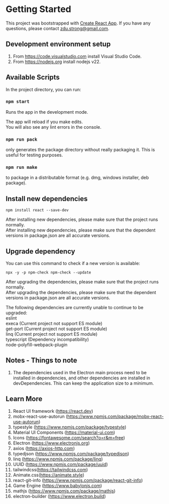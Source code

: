 # Getting Started

This project was bootstrapped with [Create React App](https://github.com/facebook/create-react-app). If you have any questions, please contact zdu.strong@gmail.com.<br/>

## Development environment setup
1. From https://code.visualstudio.com install Visual Studio Code.<br/>
2. From https://nodejs.org install nodejs v22.<br/>

## Available Scripts

In the project directory, you can run:<br/>

### `npm start`

Runs the app in the development mode.

The app will reload if you make edits.<br/>
You will also see any lint errors in the console.

### `npm run pack`

only generates the package directory without really packaging it. This is useful for testing purposes.

### `npm run make`

to package in a distributable format (e.g. dmg, windows installer, deb package).

## Install new dependencies

    npm install react --save-dev

After installing new dependencies, please make sure that the project runs normally.<br/>
After installing new dependencies, please make sure that the dependent versions in package.json are all accurate versions.<br/>

## Upgrade dependency

You can use this command to check if a new version is available:<br/>

    npx -y -p npm-check npm-check --update

After upgrading the dependencies, please make sure that the project runs normally.<br/>
After upgrading the dependencies, please make sure that the dependent versions in package.json are all accurate versions.<br/>

The following dependencies are currently unable to continue to be upgraded:<br/>
eslint<br/>
execa (Current project not support ES module)<br/>
get-port (Current project not support ES module)<br/>
linq (Current project not support ES module)<br/>
typescript (Dependency incompatibility)<br/>
node-polyfill-webpack-plugin<br/>

## Notes - Things to note

1. The dependencies used in the Electron main process need to be installed in dependencies, and other dependencies are installed in devDependencies. This can keep the application size to a minimum.

## Learn More

1. React UI framework (https://react.dev)<br/>
2. mobx-react-use-autorun (https://www.npmjs.com/package/mobx-react-use-autorun)
3. typestyle (https://www.npmjs.com/package/typestyle)<br/>
4. Material UI Components (https://material-ui.com)<br/>
5. Icons (https://fontawesome.com/search?o=r&m=free)<br/>
6. Electron (https://www.electronjs.org)<br/>
7. axios (https://axios-http.com)
8. typedjson (https://www.npmjs.com/package/typedjson)
9. linq (https://www.npmjs.com/package/linq)<br/>
10. UUID (https://www.npmjs.com/package/uuid)<br/>
11. tailwindcss(https://tailwindcss.com)<br/>
12. Animate.css(https://animate.style)<br/>
13. react-git-info (https://www.npmjs.com/package/react-git-info)
14. Game Engine (https://www.babylonjs.com)
15. mathjs (https://www.npmjs.com/package/mathjs)
16. electron-builder (https://www.electron.build)
